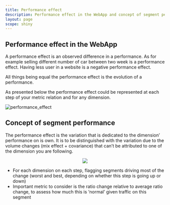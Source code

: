 ```yaml
---
title: Performance effect
description: Performance effect in the WebApp and concept of segment performance.
layout: page
scope: shiny
---
```


## Performance effect in the WebApp

A performance effect is an observed difference in a performance. As for example selling different number of car between two week is a performance effect. Having less user in a website is a negative performance effect.

All things being equal the performance effect is the evolution of a performance.

As presented below the performance effect could be represented at each step of your metric relation and for any dimension.

![performance_effect]({{site.url}}/{{site.baseurl}}/core_app/compare/web_application/dashboard/dimension_analysis/images/Segment-performance_worst.png)

## Concept of segment performance

The performance effect is the variation that is dedicated to the dimension’ performance on is own. It is to be distinguished with the variation due to the volume changes (mix effect + covariance) that can’t be attributed to one of the dimension you are following.

<center> <img src="{{site.url}}/{{site.baseurl}}/core_app/compare/web_application/dashboard/dimension_analysis/images/Segment-performance.jpg"></center>

* For each dimension on each step, flagging segments driving most of the change (worst and best, depending on whether this step is going up or down)
* Important metric to consider is the ratio change relative to average ratio change, to assess how much this is ‘normal’ given traffic on this segment
